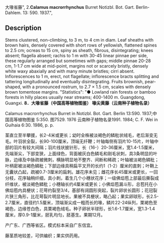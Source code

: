 大喙省藤",
2.**Calamus macrorrhynchus** Burret Notizbl. Bot. Gart. Berlin-Dahlem. 13: 590. 1937.",

## Description
Stems clustered, non-climbing, to 3 m, to 4 cm in diam. Leaf sheaths with brown hairs, densely covered with short rows of yellowish, flattened spines to 2.5 cm; ocreas to 15 cm, spiny as sheath, fibrous, disintegrating; knees absent; flagella absent; rachis to 1 m with 30-45 linear pinnae per side, these regularly arranged but sometimes with gaps; middle pinnae 20-28 cm, 1-1.7 cm wide at mid-point, margins not or scarcely bristly, densely white waxy abaxially and with many minute bristles; cirri absent. Inflorescences to 1 m, erect, not flagellate; inflorescence bracts splitting and tattering longitudinally and eventually disintegrating. Fruits brownish, pear-shaped, with a pronounced rostrum, to 2.7 × 1.5 cm, scales with densely brown tomentose margins.
  "Statistics": "● Lowland rain forests or bamboo forests in hilly places usually near streams; 400-1400 m. Guangdong, Guangxi.
**8．大喙省藤（中国高等植物图鉴） 喙尖黄藤（云南种子植物名录）**

Calamus macrorrhynchus Burret in Notizbl. Bot. Gart. Berlin 13:590. 1937;中国高等植物图鉴 5:350. 图7529. 1976 云南种子植物名录1991. 1984; C. F. Wei in Guihaia 6:30. 1986, p. p.

茎直立至半攀援，长2-4米或更长；幼时全株被淡褐色的鳞秕状绒毛，老后渐变无 毛。叶羽状全裂，长90-100厘米，顶端无纤鞭；叶轴每侧有羽片10-15片，叶轴中部的羽片有较大间隔；羽片线状披针形，长（16-）20-36厘米，宽1.4-1.5厘米，先端渐尖，下部变狭，上面绿色，背面被灰白色鳞毛和刚毛状刺，具3条明显的叶脉，边缘及中脉疏被微刺，横脉明显地不整齐、间断和稀疏；叶轴被淡褐色鳞秕；叶柄密被淡褐色鳞秕；下部边缘具稍扁平叉开的长约1（1-2）厘米的直刺；叶鞘上无囊状凸起，疏被0.7-3厘米的扁刺。雄花序未见；雌花序长45厘米或更长，一回分枝，花序轴稍纤细，具小刺，着生几个小穗状花序；一级佛焰苞上部最后撕裂成纤维状，被淡褐色鳞秕；小穗轴长约4厘米或更长；小佛焰苞漏斗形，总苞托在小佛焰苞内具梗状；花萼约裂至3/4，基部有阔圆形突起，裂片卵状长圆形；花冠裂片狭三角形，比花萼裂片明显地长。果被不具梗状，略凸起；果实卵球形，长2.5-2.7厘米，直径约1.5厘米，顶端渐尖成一粗而长的喙，鳞片22-24纵列，栗褐色至褐色，边缘苍白色，具栗褐色绒毛。种子卵状半球形，长1.6-1.7厘米，宽1.3-1.4厘米，厚0.9-1厘米，胚乳均匀，胚基生。果期12月。

产广东、广西等省区。模式标本采自广东信宜。

藤茎质地较差，可供编织；果实供药用。
